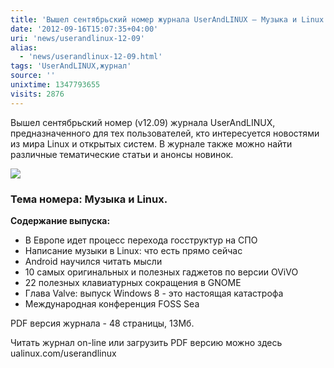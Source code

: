 ```yaml
---
title: 'Вышел сентябрьский номер журнала UserAndLINUX – Музыка и Linux'
date: '2012-09-16T15:07:35+04:00'
uri: 'news/userandlinux-12-09'
alias: 
  - 'news/userandlinux-12-09.html'
tags: 'UserAndLINUX,журнал'
source: ''
unixtime: 1347793655
visits: 2876
---
```

Вышел сентябрьский номер (v12.09) журнала UserAndLINUX, предназначенного для тех пользователей, кто интересуется новостями из мира Linux и открытых систем. В журнале также можно найти различные тематические статьи и анонсы новинок.

[![](img/2012/09/16/15-00/userandlinux-7991466073-o.jpg)](img/2012/09/16/15-00/userandlinux-7991466073-o.jpg)

### Тема номера: Музыка и Linux.

**Содержание выпуска:**

*   В Европе идет процесс перехода госструктур на СПО
*   Написание музыки в Linux: что есть прямо сейчас
*   Android научился читать мысли
*   10 самых оригинальных и полезных гаджетов по версии OViVO
*   22 полезных клавиатурных сокращения в GNOME
*   Глава Valve: выпуск Windows 8 - это настоящая катастрофа
*   Международная конференция FOSS Sea

PDF версия журнала - 48 страницы, 13Мб.

Читать журнал on-line или загрузить PDF версию можно здесь ualinux.com/userandlinux
